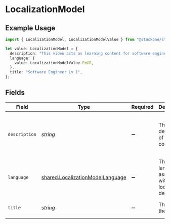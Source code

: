 # LocalizationModel

## Example Usage

```typescript
import { LocalizationModel, LocalizationModelValue } from "@stackone/stackone-client-ts/sdk/models/shared";

let value: LocalizationModel = {
  description: "This video acts as learning content for software engineers.",
  language: {
    value: LocalizationModelValue.EnGB,
  },
  title: "Software Engineer Lv 1",
};
```

## Fields

| Field                                                                                       | Type                                                                                        | Required                                                                                    | Description                                                                                 | Example                                                                                     |
| ------------------------------------------------------------------------------------------- | ------------------------------------------------------------------------------------------- | ------------------------------------------------------------------------------------------- | ------------------------------------------------------------------------------------------- | ------------------------------------------------------------------------------------------- |
| `description`                                                                               | *string*                                                                                    | :heavy_minus_sign:                                                                          | The description of the content                                                              | This video acts as learning content for software engineers.                                 |
| `language`                                                                                  | [shared.LocalizationModelLanguage](../../../sdk/models/shared/localizationmodellanguage.md) | :heavy_minus_sign:                                                                          | The language associated with the localization details                                       |                                                                                             |
| `title`                                                                                     | *string*                                                                                    | :heavy_minus_sign:                                                                          | The title of the content                                                                    | Software Engineer Lv 1                                                                      |